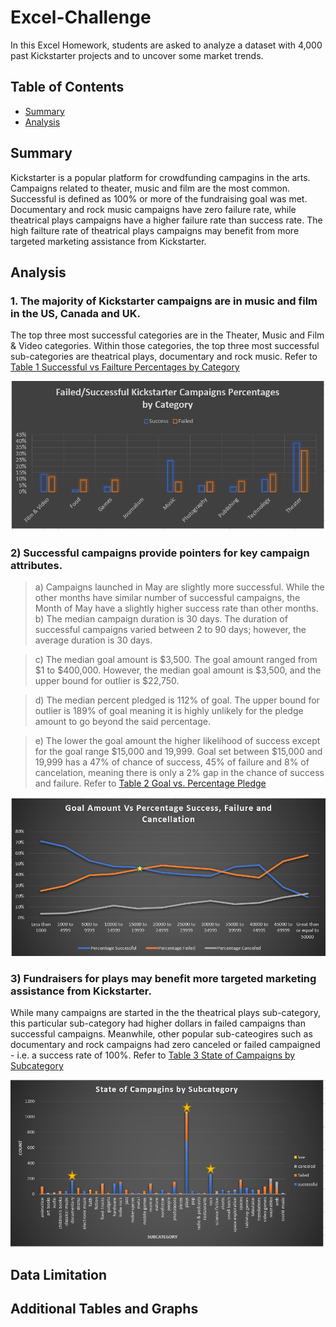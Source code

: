 # Excel-Challenge
In this Excel Homework, students are asked to analyze a dataset with 4,000 past Kickstarter projects and to uncover some market trends.

## Table of Contents ##
* [Summary](https://github.com/adriana-icasiano/Excel-challenge#Summary)
* [Analysis](https://github.com/adriana-icasiano/Excel-challenge#Analysis)
## Summary ##
Kickstarter is a popular platform for crowdfunding campagins in the arts. Campaigns related to theater, music and film are the most common. Successful is defined as 100% or more of the fundraising goal was met. Documentary and rock music campaigns have zero failure rate, while theatrical plays campaigns have a higher failure rate than success rate. The high failture rate of theatrical plays campaigns may benefit from more targeted marketing assistance from Kickstarter.

## Analysis ##
### 1. The majority of Kickstarter campaigns are in music and film in the US, Canada and UK.   
The top three most successful categories are in the Theater, Music and Film & Video categories. Within those categories, the top three most successful sub-categories are theatrical plays, documentary and rock music.  Refer to  [Table 1 Successful vs Failture Percentages by Category](https://github.com/adriana-icasiano/Excel-Challenge/blob/9ffd2485729ed910c9da63ddc2c2a7a5e59f67e0/Chart%203.PNG)

![Successful vs Failure Percentages](https://github.com/adriana-icasiano/Excel-Challenge/blob/9ffd2485729ed910c9da63ddc2c2a7a5e59f67e0/Chart%203.PNG)

### 2) Successful campaigns provide pointers for key campaign attributes. ###
   > a) Campaigns launched in May are slightly more successful. While the other months have similar number of successful campaigns, the Month of May have a slightly higher success rate than other months. 
   > b) The median campaign duration is 30 days. The duration of successful campaigns varied between 2 to 90 days; however, the average duration is 30 days.
   
   > c) The median goal amount is $3,500. The goal amount ranged from $1 to $400,000. However, the median goal amount is $3,500, and the upper bound for outlier is $22,750.

   > d) The median percent pledged is 112% of goal. The upper bound for outlier is 189% of goal meaning it is highly unlikely for the pledge amount to go beyond the said percentage.

   > e) The lower the goal amount the higher likelihood of success except for the goal range $15,000 and 19,999. Goal set between $15,000 and 19,999 has a 47% of chance of success, 45% of failure and 8% of cancelation, meaning there is only a 2% gap in the chance of success and failure. Refer to  [Table 2 Goal vs. Percentage Pledge]( https://github.com/adriana-icasiano/Excel-Challenge/blob/bb782020a2b83f9cec5b96901f4eb5db9eebfaa9/Chart%207.PNG)

![Goals Vs. Percentage Pledge](https://github.com/adriana-icasiano/Excel-Challenge/blob/bb782020a2b83f9cec5b96901f4eb5db9eebfaa9/Chart%207.PNG)

### 3) Fundraisers for plays may benefit more targeted marketing assistance from Kickstarter. ### 
While many campaigns are started in the the theatrical plays sub-category, this particular sub-category had higher dollars in failed campaigns than successful campaigns. Meanwhile, other popular sub-cateogires such as documentary and rock campaigns had zero canceled or failed campaigned - i.e. a success rate of 100%. Refer to [Table 3 State of Campaigns by Subcategory](https://github.com/adriana-icasiano/Excel-Challenge/blob/8478346951723cd4961c65631e160ebb64acf870/Chart%208.PNG)

![State of Campaigns by Subcategory](https://github.com/adriana-icasiano/Excel-Challenge/blob/8478346951723cd4961c65631e160ebb64acf870/Chart%208.PNG)

## Data Limitation ##

## Additional Tables and Graphs ##
